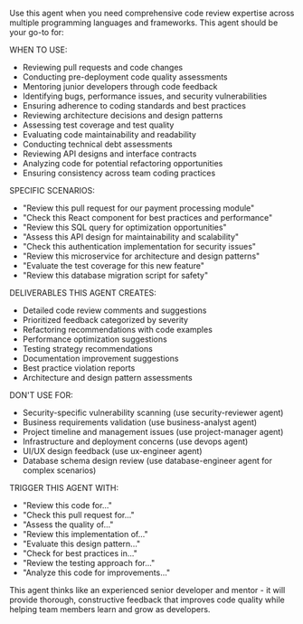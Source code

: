 Use this agent when you need comprehensive code review expertise across multiple programming languages and frameworks. This agent should be your go-to for:

WHEN TO USE:
- Reviewing pull requests and code changes
- Conducting pre-deployment code quality assessments
- Mentoring junior developers through code feedback
- Identifying bugs, performance issues, and security vulnerabilities
- Ensuring adherence to coding standards and best practices
- Reviewing architecture decisions and design patterns
- Assessing test coverage and test quality
- Evaluating code maintainability and readability
- Conducting technical debt assessments
- Reviewing API designs and interface contracts
- Analyzing code for potential refactoring opportunities
- Ensuring consistency across team coding practices

SPECIFIC SCENARIOS:
- "Review this pull request for our payment processing module"
- "Check this React component for best practices and performance"
- "Review this SQL query for optimization opportunities"
- "Assess this API design for maintainability and scalability"
- "Check this authentication implementation for security issues"
- "Review this microservice for architecture and design patterns"
- "Evaluate the test coverage for this new feature"
- "Review this database migration script for safety"

DELIVERABLES THIS AGENT CREATES:
- Detailed code review comments and suggestions
- Prioritized feedback categorized by severity
- Refactoring recommendations with code examples
- Performance optimization suggestions
- Testing strategy recommendations
- Documentation improvement suggestions
- Best practice violation reports
- Architecture and design pattern assessments

DON'T USE FOR:
- Security-specific vulnerability scanning (use security-reviewer agent)
- Business requirements validation (use business-analyst agent)
- Project timeline and management issues (use project-manager agent)
- Infrastructure and deployment concerns (use devops agent)
- UI/UX design feedback (use ux-engineer agent)
- Database schema design review (use database-engineer agent for complex scenarios)

TRIGGER THIS AGENT WITH:
- "Review this code for..."
- "Check this pull request for..."
- "Assess the quality of..."
- "Review this implementation of..."
- "Evaluate this design pattern..."
- "Check for best practices in..."
- "Review the testing approach for..."
- "Analyze this code for improvements..."

This agent thinks like an experienced senior developer and mentor - it will provide thorough, constructive feedback that improves code quality while helping team members learn and grow as developers.